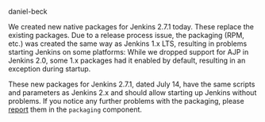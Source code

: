 daniel-beck

We created new native packages for Jenkins 2.7.1 today. These replace the existing packages. Due to a release process issue, the packaging (RPM, etc.) was created the same way as Jenkins 1.x LTS, resulting in problems starting Jenkins on some platforms: While we dropped support for AJP in Jenkins 2.0, some 1.x packages had it enabled by default, resulting in an exception during startup.

These new packages for Jenkins 2.7.1, dated July 14, have the same scripts and parameters as Jenkins 2.x and should allow starting up Jenkins without problems. If you notice any further problems with the packaging, please [report](https://wiki.jenkins-ci.org/display/JENKINS/How+to+report+an+issue) them in the `packaging` component.
